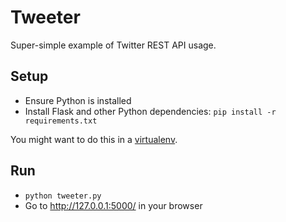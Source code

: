 # Tweeter

Super-simple example of Twitter REST API usage.

## Setup

* Ensure Python is installed
* Install Flask and other Python dependencies: `pip install -r requirements.txt`

You might want to do this in a [virtualenv](http://docs.python-guide.org/en/latest/dev/virtualenvs/).

## Run

* `python tweeter.py`
* Go to http://127.0.0.1:5000/ in your browser